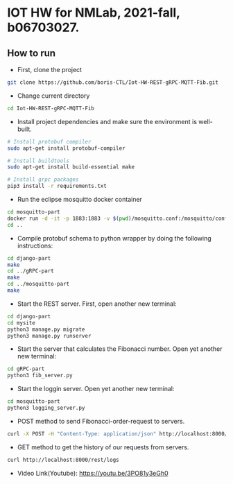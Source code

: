 # IOT HW for NMLab, 2021-fall, b06703027.

## How to run


- First, clone the project
```bash
git clone https://github.com/boris-CTL/Iot-HW-REST-gRPC-MQTT-Fib.git
```
- Change current directory
```bash
cd Iot-HW-REST-gRPC-MQTT-Fib
```
- Install project dependencies and make sure the environment is well-built.
```bash
# Install protobuf compiler
sudo apt-get install protobuf-compiler

# Install buildtools
sudo apt-get install build-essential make

# Install grpc packages
pip3 install -r requirements.txt
```
- Run the eclipse mosquitto docker container
```bash
cd mosquitto-part
docker run -d -it -p 1883:1883 -v $(pwd)/mosquitto.conf:/mosquitto/config/mosquitto.conf eclipse-mosquitto
cd ..
```
- Compile protobuf schema to python wrapper by doing the following instructions:
```bash
cd django-part 
make
cd ../gRPC-part
make
cd ../mosquitto-part
make
```
- Start the REST server. First, open another new terminal:
```bash
cd django-part
cd mysite
python3 manage.py migrate
python3 manage.py runserver
```
- Start the server that calculates the Fibonacci number. Open yet another new terminal:
```bash
cd gRPC-part
python3 fib_server.py
```
- Start the loggin server. Open yet another new terminal:
```bash
cd mosquitto-part
python3 logging_server.py
```
- POST method to send Fibonacci-order-request to servers.
```bash
curl -X POST -H "Content-Type: application/json" http://localhost:8000/rest/fibonacci/ -d "{\"order\": #Number}"
```

 - GET method to get the history of our requests from servers.
```bash
curl http://localhost:8000/rest/logs
```
 - Video Link(Youtube):
   https://youtu.be/3PO81y3eGh0
